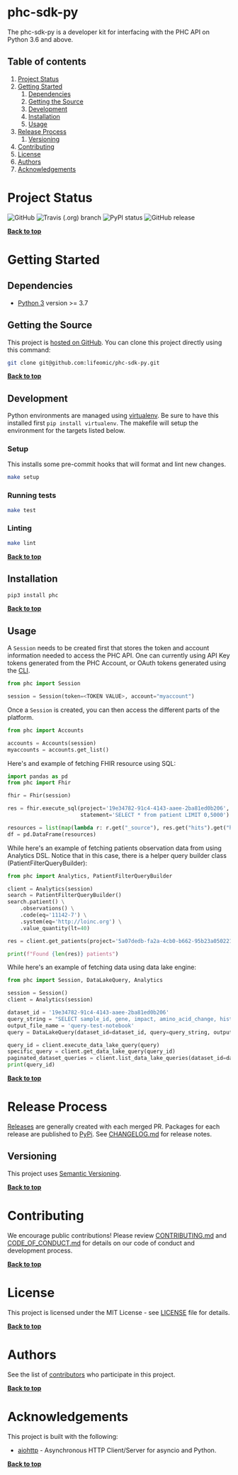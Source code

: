 # phc-sdk-py

The phc-sdk-py is a developer kit for interfacing with the PHC API on Python 3.6 and above.

## Table of contents

1. [Project Status](#project-status)
1. [Getting Started](#getting-started)
    1. [Dependencies](#dependencies)
    1. [Getting the Source](#getting-the-source)
    1. [Development](#development)
    1. [Installation](#installation)
    1. [Usage](#usage)
1. [Release Process](#release-process)
    1. [Versioning](#versioning)
1. [Contributing](#contributing)
1. [License](#license)
1. [Authors](#authors)
1. [Acknowledgements](#acknowledgements)


# Project Status

![GitHub](https://img.shields.io/github/license/lifeomic/phc-sdk-py.svg?style=for-the-badge)
![Travis (.org) branch](https://img.shields.io/travis/lifeomic/phc-sdk-py/master.svg?style=for-the-badge)
![PyPI status](https://img.shields.io/pypi/status/phc.svg?style=for-the-badge)
![GitHub release](https://img.shields.io/github/release/lifeomic/phc-sdk-py.svg?style=for-the-badge)

**[Back to top](#table-of-contents)**

# Getting Started

## Dependencies

* [Python 3](https://www.python.org/download/releases/3.0/) version >= 3.7

## Getting the Source

This project is [hosted on GitHub](https://github.com/lifeomic/phc-sdk-py). You can clone this project directly using this command:

```bash
git clone git@github.com:lifeomic/phc-sdk-py.git
```
**[Back to top](#table-of-contents)**

## Development

Python environments are managed using [virtualenv](https://virtualenv.pypa.io/en/latest/).  Be sure to have this installed first `pip install virtualenv`.  The makefile will setup the environment for the targets listed below.


### Setup

This installs some pre-commit hooks that will format and lint new changes.

```bash
make setup
```

### Running tests

```bash
make test
```

### Linting

```bash
make lint
```

**[Back to top](#table-of-contents)**

## Installation

```bash
pip3 install phc
```
**[Back to top](#table-of-contents)**

## Usage

A `Session` needs to be created first that stores the token and account information needed to access the PHC API.  One can currently using API Key tokens generated from the PHC Account, or OAuth tokens generated using the [CLI](https://github.com/lifeomic/cli).

```python
from phc import Session

session = Session(token=<TOKEN VALUE>, account="myaccount")
```

Once a `Session` is created, you can then access the different parts of the platform.

```python
from phc import Accounts

accounts = Accounts(session)
myaccounts = accounts.get_list()
```

Here's and example of fetching FHIR resource using SQL:
```python
import pandas as pd
from phc import Fhir

fhir = Fhir(session)

res = fhir.execute_sql(project='19e34782-91c4-4143-aaee-2ba81ed0b206', 
                       statement='SELECT * from patient LIMIT 0,5000')

resources = list(map(lambda r: r.get("_source"), res.get("hits").get("hits")))
df = pd.DataFrame(resources)
```

While here's an example of fetching patients observation data from using Analytics DSL. Notice that in this case, there is a helper query builder class (PatientFilterQueryBuilder):

```python
from phc import Analytics, PatientFilterQueryBuilder

client = Analytics(session)
search = PatientFilterQueryBuilder()
search.patient() \
    .observations() \
    .code(eq='11142-7') \
    .system(eq='http://loinc.org') \
    .value_quantity(lt=40)

res = client.get_patients(project='5a07dedb-fa2a-4cb0-b662-95b23a050221', query_builder=search)

print(f"Found {len(res)} patients")

```

While here's an example of fetching data using data lake engine:

```python
from phc import Session, DataLakeQuery, Analytics

session = Session()
client = Analytics(session)

dataset_id = '19e34782-91c4-4143-aaee-2ba81ed0b206'
query_string = "SELECT sample_id, gene, impact, amino_acid_change, histology FROM variant WHERE tumor_site='breast'"
output_file_name = 'query-test-notebook'
query = DataLakeQuery(dataset_id=dataset_id, query=query_string, output_file_name=output_file_name)

query_id = client.execute_data_lake_query(query)
specific_query = client.get_data_lake_query(query_id)
paginated_dataset_queries = client.list_data_lake_queries(dataset_id=dataset_id)
print(query_id)
```

**[Back to top](#table-of-contents)**

# Release Process

[Releases](https://github.com/lifeomic/phc-sdk-py/releases) are generally created with each merged PR. Packages for each release are published to [PyPi](https://pypi.org/project/phc/). See [CHANGELOG.md](CHANGELOG.md) for release notes.

## Versioning

This project uses [Semantic Versioning](http://semver.org/).

**[Back to top](#table-of-contents)**


# Contributing

We encourage public contributions! Please review [CONTRIBUTING.md](CONTRIBUTING.md) and [CODE_OF_CONDUCT.md](CODE_OF_CONDUCT.md) for details on our code of conduct and development process.

**[Back to top](#table-of-contents)**


# License

This project is licensed under the MIT License - see [LICENSE](LICENSE) file for details.

**[Back to top](#table-of-contents)**


# Authors

See the list of [contributors](https://github.com/lifeomic/cli/contributors) who participate in this project.

**[Back to top](#table-of-contents)**


# Acknowledgements

This project is built with the following:

* [aiohttp](https://aiohttp.readthedocs.io/en/stable/) - Asynchronous HTTP Client/Server for asyncio and Python.

**[Back to top](#table-of-contents)**
